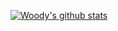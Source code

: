 [![Woody's github stats](https://github-readme-stats.vercel.app/api?username=woodyZootopia?theme=dark)](https://github.com/anuraghazra/github-readme-stats)
